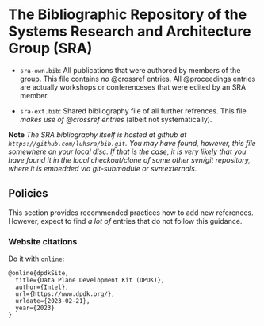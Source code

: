 The Bibliographic Repository of the Systems Research and Architecture Group (SRA)
=================================================================================

- `sra-own.bib`: All publications that were authored by
  members of the group. This file contains *no* @crossref entries. All
  @proceedings entries are actually workshops or conferenceses that
  were edited by an SRA member.

- `sra-ext.bib`: Shared bibliography file of all further refrences. 
  This file *makes use of  @crossref entries* (albeit not systematically). 

**Note** _The SRA bibliography itself is hosted at github at `https://github.com/luhsra/bib.git`. You may have found, however, this file somewhere on your local disc. If that is the case, it is very likely that you have found it in the local checkout/clone of some other svn/git repository, where it is embedded via git-submodule or svn:externals._

## Policies

This section provides recommended practices how to add new references.
However, expect to find _a lot of_ entries that do not follow this guidance.

### Website citations

Do it with `online`:
```
@online{dpdkSite,
  title={Data Plane Development Kit (DPDK)},
  author={Intel},
  url={https://www.dpdk.org/},
  urldate={2023-02-21},
  year={2023}
}
```
